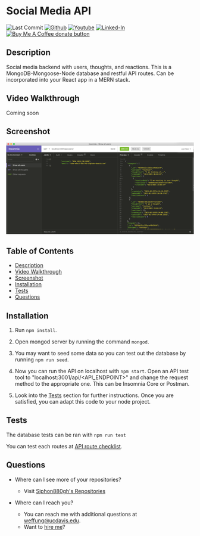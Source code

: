 Social Media API
====
![Last Commit](https://img.shields.io/github/last-commit/Siphon880gh/social-media-api/master)
<a target="_blank" href="https://github.com/Siphon880gh" rel="nofollow"><img src="https://img.shields.io/badge/GitHub--blue?style=social&logo=GitHub" alt="Github" data-canonical-src="https://img.shields.io/badge/GitHub--blue?style=social&logo=GitHub" style="max-width:100%;"></a>
<a target="_blank" href="https://www.youtube.com/user/Siphon880yt/" rel="nofollow"><img src="https://camo.githubusercontent.com/0bf5ba8ac9f286f95b2a2e86aee46371e0ac03d38b64ee2b78b9b1490df38458/68747470733a2f2f696d672e736869656c64732e696f2f62616467652f596f75747562652d7265643f7374796c653d666c6174266c6f676f3d796f7574756265266c6162656c436f6c6f723d726564" alt="Youtube" data-canonical-src="https://img.shields.io/badge/Youtube-red?style=flat&amp;logo=youtube&amp;labelColor=red" style="max-width:100%;"></a>  <a target="_blank" href="https://www.linkedin.com/in/weng-fung/" rel="nofollow"><img src="https://camo.githubusercontent.com/0f56393c2fe76a2cd803ead7e5508f916eb5f1e62358226112e98f7e933301d7/68747470733a2f2f696d672e736869656c64732e696f2f62616467652f4c696e6b6564496e2d626c75653f7374796c653d666c6174266c6f676f3d6c696e6b6564696e266c6162656c436f6c6f723d626c7565" alt="Linked-In" data-canonical-src="https://img.shields.io/badge/LinkedIn-blue?style=flat&amp;logo=linkedin&amp;labelColor=blue" style="max-width:100%;"></a>  <a target="_blank" href="https://www.paypal.com/donate?business=T42BK25TYPZSA&item_name=Buy+me+coffee+%28I+develop+free+apps%29&currency_code=USD" title="Donate to this project using Buy Me A Coffee" alt="Paypal"><img src="https://img.shields.io/badge/buy%20me%20a%20coffee-donate-yellow.svg" alt="Buy Me A Coffee donate button" /></a>


Description
---
Social media backend with users, thoughts, and reactions. This is a MongoDB-Mongoose-Node database and restful API routes. Can be incorporated into your React app in a MERN stack.

Video Walkthrough
---
Coming soon

Screenshot
---
![API Test](README/api-test.png)

Table of Contents
---
- [Description](#description)
- [Video Walkthrough](#video-walkthrough)
- [Screenshot](#screenshot)
- [Installation](#installation)
- [Tests](#tests)
- [Questions](#questions)

Installation
---
1. Run `npm install`. 

2. Open mongod server by running the command `mongod`.

3. You may want to seed some data so you can test out the database by running `npm run seed`. 

4. Now you can run the API on localhost with `npm start`. Open an API test tool to "localhost:3001/api/<API_ENDPOINT>" and change the request method to the appropriate one. This can be Insomnia Core or Postman.

5. Look into the [Tests](#tests) section for further instructions. Once you are satisfied, you can adapt this code to your node project.

Tests
---
The database tests can be ran with `npm run test`

You can test each routes at [API route checklist](./Tests.md).

Questions
---
- Where can I see more of your repositories?
	- Visit [Siphon880gh's Repositories](https://github.com/Siphon880gh)

- Where can I reach you?
	- You can reach me with additional questions at <a href='mailto:weffung@ucdavis.edu'>weffung@ucdavis.edu</a>.
	- Want to [hire me](https://www.linkedin.com/in/weng-fung/)?